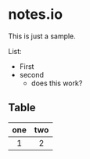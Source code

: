 # notes.io

This is just a sample.

List:
* First
* second
  * does this work?
  
## Table

|one  |two  |
|:---:|:---:|
|1    |2    |

